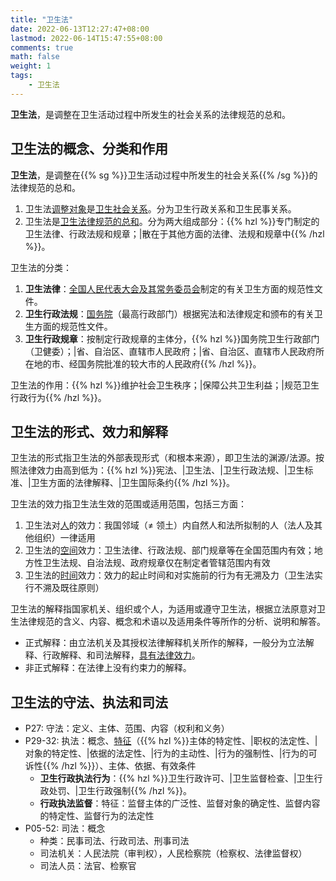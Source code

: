 ```yaml
---
title: "卫生法"
date: 2022-06-13T12:27:47+08:00
lastmod: 2022-06-14T15:47:55+08:00
comments: true
math: false
weight: 1
tags:
    - 卫生法
---
```


**卫生法**，是调整在卫生活动过程中所发生的社会关系的法律规范的总和。

<!--more-->

## 卫生法的概念、分类和作用

**卫生法**，是调整在{{% sg %}}卫生活动过程中所发生的社会关系{{% /sg %}}的法律规范的总和。

1. 卫生法<ins>调整对象</ins>是<ins>卫生社会关系</ins>。分为卫生行政关系和卫生民事关系。
2. 卫生法是<ins>卫生法律规范的总和</ins>。分为两大组成部分：{{% hzl %}}专门制定的卫生法律、行政法规和规章；|散在于其他方面的法律、法规和规章中{{% /hzl %}}。

卫生法的分类：

1. **卫生法律**：<ins>全国人民代表大会及其常务委员会</ins>制定的有关卫生方面的规范性文件。
2. **卫生行政法规**：<ins>国务院</ins>（最高行政部门）根据宪法和法律规定和颁布的有关卫生方面的规范性文件。
3. **卫生行政规章**：按制定行政规章的主体分，{{% hzl %}}国务院卫生行政部门（卫健委）；|省、自治区、直辖市人民政府；|省、自治区、直辖市人民政府所在地的市、经国务院批准的较大市的人民政府{{% /hzl %}}。

卫生法的作用：{{% hzl %}}维护社会卫生秩序；|保障公共卫生利益；|规范卫生行政行为{{% /hzl %}}。

## 卫生法的形式、效力和解释

卫生法的形式指卫生法的外部表现形式（和根本来源），即卫生法的渊源/法源。按照法律效力由高到低为：{{% hzl %}}宪法、|卫生法、|卫生行政法规、|卫生标准、|卫生方面的法律解释、|卫生国际条约{{% /hzl %}}。

卫生法的效力指卫生法生效的范围或适用范围，包括三方面：

1. 卫生法对<ins>人</ins>的效力：我国邻域（≠ 领土）内自然人和法所拟制的人（法人及其他组织）一律适用
2. 卫生法的<ins>空间</ins>效力：卫生法律、行政法规、部门规章等在全国范围内有效；地方性卫生法规、自治法规、政府规章仅在制定者管辖范围内有效
3. 卫生法的<ins>时间</ins>效力：效力的起止时间和对实施前的行为有无溯及力（卫生法实行不溯及既往原则）

卫生法的解释指国家机关、组织或个人，为适用或遵守卫生法，根据立法原意对卫生法律规范的含义、内容、概念和术语以及适用条件等所作的分析、说明和解答。

- 正式解释：由立法机关及其授权法律解释机关所作的解释，一般分为立法解释、行政解释、和司法解释，<ins>具有法律效力</ins>。
- 非正式解释：在法律上没有约束力的解释。

## 卫生法的守法、执法和司法

- P27: 守法：定义、主体、范围、内容（权利和义务）
- P29-32: 执法：概念、<ins>特征</ins>（{{% hzl %}}主体的特定性、|职权的法定性、|对象的特定性、|依据的法定性、|行为的主动性、|行为的强制性、|行为的可诉性{{% /hzl %}}）、主体、依据、有效条件
    - **卫生行政执法行为**：{{% hzl %}}卫生行政许可、|卫生监督检查、|卫生行政处罚、|卫生行政强制{{% /hzl %}}。
    - **行政执法监督**：特征：监督主体的广泛性、监督对象的确定性、监督内容的特定性、监督行为的法定性
- P05-52: 司法：概念
    - 种类：民事司法、行政司法、刑事司法
    - 司法机关：人民法院（审判权），人民检察院（检察权、法律监督权）
    - 司法人员：法官、检察官

